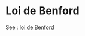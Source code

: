 # Loi de Benford

See : <a href="https://jxtopher.github.io/Experimentations/loi-de-Benford.html">loi de Benford</a>
